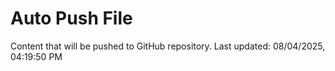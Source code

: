 # Auto Push File

Content that will be pushed to GitHub repository.
Last updated: 08/04/2025, 04:19:50 PM
